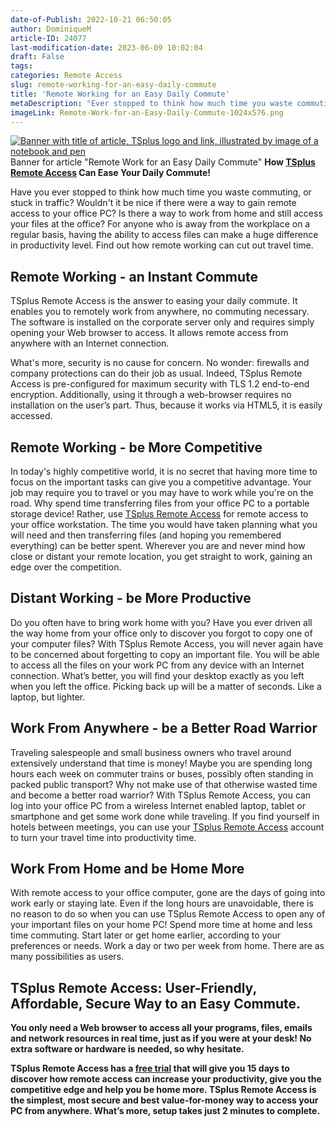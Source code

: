 ```yaml
---
date-of-Publish: 2022-10-21 06:50:05
author: DominiqueM
article-ID: 24077
last-modification-date: 2023-06-09 10:02:04
draft: False
tags: 
categories: Remote Access
slug: remote-working-for-an-easy-daily-commute
title: 'Remote Working for an Easy Daily Commute'
metaDescription: "Ever stopped to think how much time you waste commuting? Try remote working. Log in to TSplus Remote Access and your office is anywhere!"
imageLink: Remote-Work-for-an-Easy-Daily-Commute-1024x576.png
---
```


[![Banner with title of article, TSplus logo and link, illustrated by image of a notebook and pen](/images/Remote-Work-for-an-Easy-Daily-Commute-1024x576.png)](https://tsplus.net/remote-work/) Banner for article "Remote Work for an Easy Daily Commute"
**How [TSplus Remote Access](https://tsplus.net/remote-access/) Can Ease Your Daily Commute!**


Have you ever stopped to think how much time you waste commuting, or stuck in traffic? Wouldn't it be nice if there were a way to gain remote access to your office PC? Is there a way to work from home and still access your files at the office? For anyone who is away from the workplace on a regular basis, having the ability to access files can make a huge difference in productivity level. Find out how remote working can cut out travel time.


## Remote Working - an Instant Commute


TSplus Remote Access is the answer to easing your daily commute. It enables you to remotely work from anywhere, no commuting necessary. The software is installed on the corporate server only and requires simply opening your Web browser to access. It allows remote access from anywhere with an Internet connection.


What's more, security is no cause for concern. No wonder: firewalls and company protections can do their job as usual. Indeed, TSplus Remote Access is pre-configured for maximum security with TLS 1.2 end-to-end encryption. Additionally, using it through a web-browser requires no installation on the user’s part. Thus, because it works via HTML5, it is easily accessed.


## Remote Working - be More Competitive


In today's highly competitive world, it is no secret that having more time to focus on the important tasks can give you a competitive advantage. Your job may require you to travel or you may have to work while you're on the road. Why spend time transferring files from your office PC to a portable storage device! Rather, use [TSplus Remote Access](https://tsplus.net/remote-access/) for remote access to your office workstation. The time you would have taken planning what you will need and then transferring files (and hoping you remembered everything) can be better spent. Wherever you are and never mind how close or distant your remote location, you get straight to work, gaining an edge over the competition.


## Distant Working - be More Productive


Do you often have to bring work home with you? Have you ever driven all the way home from your office only to discover you forgot to copy one of your computer files? With TSplus Remote Access, you will never again have to be concerned about forgetting to copy an important file. You will be able to access all the files on your work PC from any device with an Internet connection. What’s better, you will find your desktop exactly as you left when you left the office. Picking back up will be a matter of seconds. Like a laptop, but lighter.


## Work From Anywhere - be a Better Road Warrior


Traveling salespeople and small business owners who travel around extensively understand that time is money! Maybe you are spending long hours each week on commuter trains or buses, possibly often standing in packed public transport? Why not make use of that otherwise wasted time and become a better road warrior? With TSplus Remote Access, you can log into your office PC from a wireless Internet enabled laptop, tablet or smartphone and get some work done while traveling. If you find yourself in hotels between meetings, you can use your [TSplus Remote Access](https://tsplus.net/remote-access/) account to turn your travel time into productivity time.


## Work From Home and be Home More


With remote access to your office computer, gone are the days of going into work early or staying late. Even if the long hours are unavoidable, there is no reason to do so when you can use TSplus Remote Access to open any of your important files on your home PC! Spend more time at home and less time commuting. Start later or get home earlier, according to your preferences or needs. Work a day or two per week from home. There are as many possibilities as users.


## TSplus Remote Access: User-Friendly, Affordable, Secure Way to an Easy Commute.


**You only need a Web browser to access all your programs, files, emails and network resources in real time, just as if you were at your desk! No extra software or hardware is needed, so why hesitate.**


****TSplus Remote Access has a [free trial](https://tsplus.net/download/) that will give you 15 days** to discover how remote access can increase your productivity, give you the competitive edge and help you be home more. **TSplus Remote Access is the simplest, most secure and best value-for-money way to access your PC from anywhere. What’s more, setup takes just 2 minutes to complete.****


